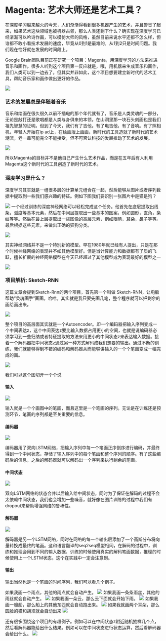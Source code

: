 # Magenta: 艺术大师还是艺术工具？

在深度学习越来越火的今天，人们渐渐得看到很多机器产生的艺术，并且警觉了起来，如果艺术这块领域也被机器占领，那么人类还剩下什么？确实现在深度学习已经渐渐可以吟诗作画，可以模仿大师的风格，虽然目前来说水平还都不怎么样，但谁都不敢小看技术发展的速度，毕竟从0到1是最难的，从1到2只是时间问题。我们现在恰好就在发展的时间段上。

Google Brain团队目前正在研究一个项目：Magenta，用深度学习的方法来推进音乐和画作。很多人听到这个项目第一反应就是，哦，用机器来生成音乐和画作，我们人类可以到一边去了。但其实并非如此，这个项目想要建立新时代的艺术工具，帮助音乐家和画作做出更好的作品。

![](together.png)

### 艺术的发展总是伴随着音乐

音乐和绘画在很久很久以前不插电的那个年代就有了，音乐是人类灵魂的一部分，无论是敲打还是歌唱都是人类与身俱来的本领，在山洞里那一块石头刻画也是我们祖先智慧的证明。但到了今天，我们有了吉他，有了电吉他，有了音响。有了照相机，年轻人开始在ip ad上，在绘画版上画画，新时代的工具造就了新时代的艺术潮流，老一辈可能完全不能接受，但不可否认科技的发展推动了艺术的发展。

![](oldandnew.png)

所以Magenta的目标并不是他自己产生什么艺术作品，而是在五年后有人利用Magenta这个新时代的工具创造了新时代的艺术。

### 深度学习是什么？
深度学习其实就是一组很多层的计算单元组合在一起，然后能够从图片或者序列数据中提取到一些我们感兴趣的特征。例如下图我们要识别一张图片中是猫是狗？

![](cnn1.png)
一个经过训练的深度神经网络可以轻松完成这个任务。他首先在底层提取出线条，弧度等基本元素，然后在中间层提取出一些基本的图案，例如圆形，直角，条纹等等。然后在最上层提取出一些图像的高层元素，例如眼睛，耳朵，鼻子等等。最后根据这些元素，来做出正确的猫狗分类。

![](cnn2.png)

其实神经网络并不是一个特别新的模型。早在1980年就已经有人提出，只是在那个时候神经网络的表现并不如其他模型好。但是当计算能力和数据都有了质的飞跃，擅长扩展的神经网络模型在今天已经超过了其他模型成为表现最好的模型之一

![](deepwindow.png)

### 项目解析: Sketch-RNN
这篇文章会提到Sketch-Rnn的两个项目，首先第一个叫做 Sketch-RNN，让电脑帮助“灵魂画手”画画。哈哈。其实就是我只要先画几笔，整个程序就可以把剩余的画给画出来。

![](sketch-RNN.png)

整个项目的高层面其实就是一个Autoencoder。即一个编码器把输入序列变成一个中间表达z，这个中间表达z要比输入数据占用更小的空间，也就是说编码器必须学习到一些归纳或者特征提取的方法来用更小的中间状态z来表达输入数据。接着一个解码器把中间状态z通过另一种方式解码成我们想要的输出。通过不断的训练，我们就能够得到不错的编码和解码器从而能够讲输入的一个个笔画变成一幅完成的画。

![](autoencoders.png)

我们可以这个图切开一个个说

#### 输入
![](input.png)

输入就是一个个画图中的笔画，而且这里是一个笔画的序列。无论是在训练还是预测环节，笔画的序列都是至关重要的信息。

#### 编码器
![](encoder.png)

编码器用了双向LSTM网络，把输入序列中每一个笔画正序倒序进行编码，并最终得到一个中间状态，存储了输入序列中的每个笔画和整个序列的顺序。有了这些编码后的信息，之后的解码器就可以解码出一个序列来执行剩余的笔画。

#### 中间状态
![](interstate.png)

双向LSTM网络的状态合并以后输入给中间状态，同时为了保证在解码的过程不会太依赖中间状态，我们也会增加一些噪音，就好像在图片训练的过程中我们有dropout来帮助增强网络的鲁棒性。

#### 解码器
![](decoder.png)

解码器是另一个LSTM网络，同时在网络的每一个输出层添加了一个高斯分布将向量转换成最终的笔画。这和语言翻译的seq2seq模型相同，在解码的过程中，训练和推理会用到不同的输入数据，训练的时候使用真实的解码笔画数据，推理的时候使用上一个LSTM状态。这个在实践中一定会注意到。

#### 输出
输出当然也是一个笔画的时间序列，我们可以看几个例子。

如果我画一个雨点，其他的雨点就会自动产生。
![](demo2.png)
如果我画一条条雨丝，其他的雨丝就会自动产生。
![](demo4.png)
如果我画一朵云，那么云下面就会开始下雨。
![](demo6.png)
如果我画一艘船，那么船上的其他东西就会自动跑出来。
![](demo8.png)
如果我就画两个耳朵，那么圆脸的猫和胡须就会自动出来
![](demo10.png)

还有很多围绕这个项目的有趣例子。例如可以在中间状态z附近随机抽样几个点，然后看解码器能给出什么结果。例如可以在中间状态进行状态运算，然后看解码器会给出什么。
![](vector.png)